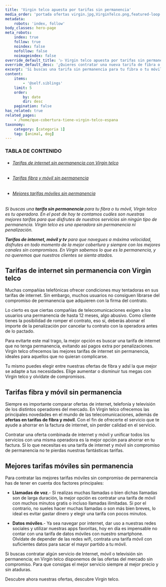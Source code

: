 ```yaml
---
title: 'Virgin telco apuesta por tarifas sin permanencia'
media_order: 'portada ofertas virgin.jpg,VirginTelco.png,featured-loop.jpg'
metadata:
    robots: 'index, follow'
body_classes: hero-page
meta_robots:
    index: true
    follow: true
    noindex: false
    nofollow: false
    noimageindex: false
override_default_title: '▷ Virgin telco apuesta por tarifas sin permanencia'
override_default_desc: '¿Quieres contratar una nueva tarifa de fibra o móvil sin preocuparte del tiempo de permanencia? En Virgin telco te ofrecemos las mejores ofertas, con total libertad para cambiar en el momento que desees. Disfruta del mejor servicio de telefonía e internet con Virgin ¡No esperes más!'
excerpt: 'Si buscas una tarifa sin permanencia para tu fibra o tu móvil, Virgin telco es tu operadora. En el post de hoy te contamos cuáles son nuestras mejores tarifas para que disfrutes de nuestros servicios sin ningún...'
content:
    items:
        - '@self.siblings'
    limit: 5
    order:
        by: date
        dir: desc
    pagination: false
has_related: true
related_pages:
    - /home/que-cobertura-tiene-virgin-telco-espana
taxonomy:
    category: [categoria 1]
    tag: [animal, dog]
---
```


<!-- # Virgin telco apuesta por tarifas sin permanencia en sus servicios -->
<!-- ![](VirginTelco.png) -->
<!-- <div class="mb-5"></div> -->

### TABLA DE CONTENIDO

<div class="links-list"></div>

* ######  <span class="magnet-link">[Tarifas de internet sin permanencia con Virgin telco](#tarifas)</span>
* ######  <span class="magnet-link">[Tarifas fibra y móvil sin permanencia](#permanencia)</span>
* ######  <span class="magnet-link">[ Mejores tarifas móviles sin permanencia](#mejores)</span>

<div class="mb-5"></div>

_Si buscas una **tarifa sin permanencia** para tu fibra o tu móvil, Virgin telco es tu operadora. En el post de hoy te contamos cuáles son nuestras mejores tarifas para que disfrutes de nuestros servicios sin ningún tipo de permanencia. Virgin telco es una operadora sin permanencia ni penalización._

_**Tarifas de internet, móvil y tv**  para que navegues a máxima velocidad, disfrutes en todo momento de la mejor cobertura y siempre con los mejores canales sin compromisos. 
En Virgin sabemos lo que es la permanencia, y no queremos que nuestros clientes se sienta atados._

<div class="mb-5"></div>

## <span id="tarifas">Tarifas de internet sin permanencia con Virgin telco</span>

Muchas compañías telefónicas ofrecer condiciones muy tentadoras en sus tarifas de internet. Sin embargo, muchos usuarios no consiguen librarse del compromiso de permanencia que adquieren con la firma del contrato. 

Lo cierto es que ciertas compañías de telecomunicaciones exigen a los usuarios una permanencia de hasta 12 meses, algo abusivo. Como cliente tienes la posibilidad de romper el contrato, eso sí, deberás abonar el importe de la penalización por cancelar tu contrato con la operadora antes de lo pactado. 

Para evitarte este mal trago, la mejor opción es buscar una tarifa de internet que no tenga permanencia, evitando así pagos extra por penalizaciones. Virgin telco ofrecemos las mejores tarifas de internet sin permanencia, ideales para aquellos que no quieran complicarse. 
 
Tu mismo puedes elegir entre nuestras ofertas de fibra y adsl la que mejor se adapte a tus necesidades. Elige aumentar o disminuir tus megas con Virgin telco y olvídate de compromisos.

<div class="mb-5"></div>

## <span id="permanencia">Tarifas fibra y móvil sin permanencia </span>

Siempre es importante comparar ofertas de internet, telefonía y televisión de los distintos operadores del mercado. En Virgin telco ofrecemos las principales novedades en el mundo de las telecomunicaciones, además de **ofertas en tarifas de fibra y móvil**.
Con el fin de ofrecerte el servicio que te ayude a ahorrar en la factura de internet, sin perder calidad en el servicio.

Contratar una oferta combinada de internet y móvil y unificar todos los servicios con una misma operadora es la mejor opción para ahorrar en tu factura.
Si lo que necesitas es una tarifa de internet y móvil sin compromiso de permanencia no te pierdas nuestras fantásticas tarifas.

<div class="mb-5"></div>

## <span id="mejores">Mejores tarifas móviles sin permanencia </span>

Para contratar las mejores tarifas móviles sin compromiso de permanencia has de tener en cuenta dos factores principales: 


* **Llamadas de voz**.- Si realizas muchas llamadas o bien dichas llamadas son de larga duración, la mejor opción es contratar una tarifa de móvil con muchos minutos gratis o incluso llamadas ilimitadas. Si por el contrario, no sueles hacer muchas llamadas o son más bien breves, lo ideal es evitar gastar dinero y elegir una tarifa con pocos minutos. 

* **Datos móviles**.- Ya sea navegar por internet, dar uso a nuestras redes sociales y utilizar nuestras apps favoritas, hoy en día es impensable no contar con una tarifa de datos móviles con nuestro smartphone. Olvídate de depender de las redes wifi, contrata una tarifa móvil con suficientes datos para sacar el mayor partido a tu móvil. 

Si buscas contratar algún servicio de Internet, móvil o televisión sin permanencia; en Virgin telco disponemos de las ofertas del mercado sin compromiso. Para que consigas el mejor servicio siempre al mejor precio y sin ataduras.

Descubre ahora nuestras ofertas, descubre Virgin telco. 









